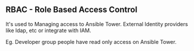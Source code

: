 ## RBAC - Role Based Access Control

It's used to Managing access to Ansible Tower. External Identity providers like ldap, etc or integrate with IAM.

Eg. Developer group people have read only access on Ansible Tower.
